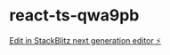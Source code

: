 # react-ts-qwa9pb

[Edit in StackBlitz next generation editor ⚡️](https://stackblitz.com/~/github.com/abdoumalickcisse3/react-ts-qwa9pb)